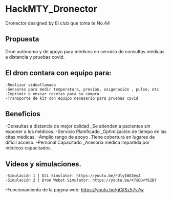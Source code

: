# HackMTY_Dronector
Dronector designed by El club que toma te No.44

## **Propuesta**
Dron autónomo y de apoyo para médicos en servicio de consultas médicas a distancia y pruebas covid.

## **El dron contara con equipo para:**
    -Realizar videollamada 
    -Sensores para medir temperatura, presión, oxigenación , pulso, etc
    -Imprimir o enviar recetas para su compra
    -Transporte de kit con equipo necesario para pruebas covid

## **Beneficios**
-Consultas a distancia de mejor calidad
    _Se atienden a pacientes sin exponer a los médicos.
-Servicio Planificado
    _Optimización de tiempo en las citas médicas.
-Amplio rango de apoyo
    _Tiene cobertura en lugares de difícil acceso.
-Personal Capacitado
    _Asesoría médica impartida por médicos capacitados.


## **Videos y simulaciones.**
    -Simulación 1 | DJi Simulator: https://youtu.be/FUlyIWOZeyA
    -Simulación 2 | Dron Webot Simulator: https://youtu.be/47sDDvY62BY
   -Funcionamiento de la página web: https://youtu.be/gCjISz57v7w
